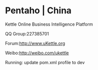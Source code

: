 # Pentaho | China

Kettle Online Business Intelligence Platform


QQ Group:227385701

Forum:http://www.uKettle.org

Weibo:http://weibo.com/ukettle

Running: update pom.xml profile to dev